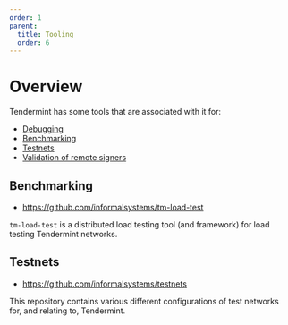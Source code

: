 ```yaml
---
order: 1
parent:
  title: Tooling
  order: 6
---
```


# Overview

Tendermint has some tools that are associated with it for:

- [Debugging](./debugging.md)
- [Benchmarking](#benchmarking)
- [Testnets](#testnets)
- [Validation of remote signers](./remote-signer-validation.md)

## Benchmarking

- <https://github.com/informalsystems/tm-load-test>

`tm-load-test` is a distributed load testing tool (and framework) for load
testing Tendermint networks.

## Testnets

- <https://github.com/informalsystems/testnets>

This repository contains various different configurations of test networks for,
and relating to, Tendermint.
